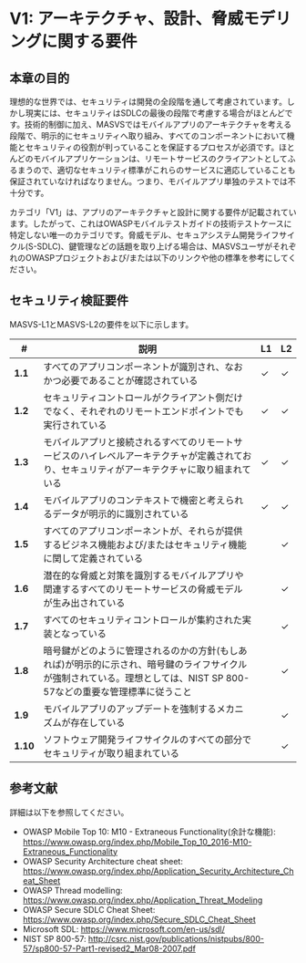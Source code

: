 # V1: アーキテクチャ、設計、脅威モデリングに関する要件

## 本章の目的

理想的な世界では、セキュリティは開発の全段階を通して考慮されています。しかし現実には、セキュリティはSDLCの最後の段階で考慮する場合がほとんどです。技術的制御に加え、MASVSではモバイルアプリのアーキテクチャを考える段階で、明示的にセキュリティへ取り組み、すべてのコンポーネントにおいて機能とセキュリティの役割が判っていることを保証するプロセスが必須です。ほとんどのモバイルアプリケーションは、リモートサービスのクライアントとしてふるまうので、適切なセキュリティ標準がこれらのサービスに適応していることも保証されていなければなりません。つまり、モバイルアプリ単独のテストでは不十分です。

カテゴリ「V1」は、アプリのアーキテクチャと設計に関する要件が記載されています。したがって、これはOWASPモバイルテストガイドの技術テストケースに特定しない唯一のカテゴリです。脅威モデル、セキュアシステム開発ライフサイクル(S-SDLC)、鍵管理などの話題を取り上げる場合は、MASVSユーザがそれぞれのOWASPプロジェクトおよび/または以下のリンクや他の標準を参考にしてください。

## セキュリティ検証要件

MASVS-L1とMASVS-L2の要件を以下に示します。

| # | 説明 | L1 | L2 |
| --- | --- | --- | --- |
| **1.1** | すべてのアプリコンポーネントが識別され、なおかつ必要であることが確認されている | ✓ | ✓ |
| **1.2** | セキュリティコントロールがクライアント側だけでなく、それぞれのリモートエンドポイントでも実行されている | ✓ | ✓ |
| **1.3** | モバイルアプリと接続されるすべてのリモートサービスのハイレベルアーキテクチャが定義されており、セキュリティがアーキテクチャに取り組まれている | ✓ | ✓ |
| **1.4** | モバイルアプリのコンテキストで機密と考えられるデータが明示的に識別されている | ✓ | ✓ |
| **1.5** | すべてのアプリコンポーネントが、それらが提供するビジネス機能および/またはセキュリティ機能に関して定義されている |   | ✓ |
| **1.6** | 潜在的な脅威と対策を識別するモバイルアプリや関連するすべてのリモートサービスの脅威モデルが生み出されている |   | ✓ |
| **1.7** | すべてのセキュリティコントロールが集約された実装となっている |   | ✓ |
| **1.8** | 暗号鍵がどのように管理されるのかの方針(もしあれば)が明示的に示され、暗号鍵のライフサイクルが強制されている。理想としては、NIST SP 800-57などの重要な管理標準に従うこと |   | ✓ |
| **1.9** | モバイルアプリのアップデートを強制するメカニズムが存在している |   | ✓ |
| **1.10** | ソフトウェア開発ライフサイクルのすべての部分でセキュリティが取り組まれている |   | ✓ |

## 参考文献

詳細は以下を参照してください。

- OWASP Mobile Top 10: M10 - Extraneous Functionality(余計な機能): https://www.owasp.org/index.php/Mobile_Top_10_2016-M10-Extraneous_Functionality
- OWASP Security Architecture cheat sheet: https://www.owasp.org/index.php/Application_Security_Architecture_Cheat_Sheet
- OWASP Thread modelling: https://www.owasp.org/index.php/Application_Threat_Modeling
- OWASP Secure SDLC Cheat Sheet: https://www.owasp.org/index.php/Secure_SDLC_Cheat_Sheet
- Microsoft SDL: https://www.microsoft.com/en-us/sdl/
- NIST SP 800-57: http://csrc.nist.gov/publications/nistpubs/800-57/sp800-57-Part1-revised2_Mar08-2007.pdf
